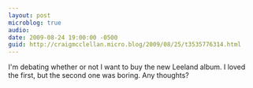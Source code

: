 ```yaml
---
layout: post
microblog: true
audio: 
date: 2009-08-24 19:00:00 -0500
guid: http://craigmcclellan.micro.blog/2009/08/25/t3535776314.html
---
```

I'm debating whether or not I want to buy the new Leeland album.  I loved the first, but the second one was boring.  Any thoughts?

